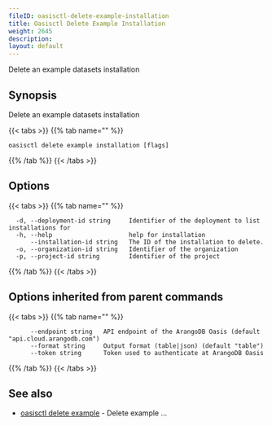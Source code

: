 ```yaml
---
fileID: oasisctl-delete-example-installation
title: Oasisctl Delete Example Installation
weight: 2645
description: 
layout: default
---
```

Delete an example datasets installation

## Synopsis

Delete an example datasets installation

{{< tabs >}}
{{% tab name="" %}}
```
oasisctl delete example installation [flags]
```
{{% /tab %}}
{{< /tabs >}}

## Options

{{< tabs >}}
{{% tab name="" %}}
```
  -d, --deployment-id string     Identifier of the deployment to list installations for
  -h, --help                     help for installation
      --installation-id string   The ID of the installation to delete.
  -o, --organization-id string   Identifier of the organization
  -p, --project-id string        Identifier of the project
```
{{% /tab %}}
{{< /tabs >}}

## Options inherited from parent commands

{{< tabs >}}
{{% tab name="" %}}
```
      --endpoint string   API endpoint of the ArangoDB Oasis (default "api.cloud.arangodb.com")
      --format string     Output format (table|json) (default "table")
      --token string      Token used to authenticate at ArangoDB Oasis
```
{{% /tab %}}
{{< /tabs >}}

## See also

* [oasisctl delete example](oasisctl-delete-example)	 - Delete example ...

